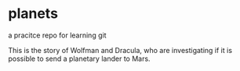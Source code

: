# planets
 a pracitce repo for learning git

This is the story of Wolfman and Dracula, who are investigating if it is possible to send a planetary lander to Mars.
